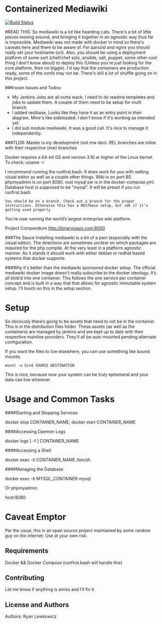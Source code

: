 Containerized Mediawiki
=======================
[![Build Status](http://jenkins.binaryoasis.com/buildStatus/icon?job=mediawiki-docker-stack)](http://jenkins.binaryoasis.com/job/mediawiki-docker-stack/)

#READ THIS:
So mediawiki is a lot like hearding cats. There's a lot of little pieces moving around, and bringing it together in an agnostic way thus far is impossible. Mediawiki was not made with docker in mind so there's caveats here and there to be aware of. For parsoid and nginx you should really set your hostname (uri). Also, you should be using a deployment platform of some sort (chef/chef solo, ansible, salt, puppet, some other cool thing I don't know about) to deploy this (Unless you're just looking for the core platform, then no biggie). I'd say that the containers are production ready, some of the confs may not be. There's still a lot of shuffle going on in this project.  

##Known Issues and Todos:
* My Jenkins Jobs are all outta wack. I need to do readme templetes and jobs to update them. A couple of them need to be setup for multi branch. 
* I added restbase. Looks like they have it as an entry point in their diagram. Mine's like sideloaded. I don't know if it's working as intended yet. 
* I did sub module mediawiki. It was a good call. It's nice to manage it independently. 


###TLDR:
Master is my development (not mw dev). REL branches are inline with their respective (mw) branches

Docker requires a 64-bit OS and version 3.10 or higher of the Linux kernel. To check: uname -r

I recommend running the runfirst.bash. It does work for you with setting visual editor as well as a couple other things. Wiki is on port 80. phpmyadmin is on port 8080. root mysql pw is in the docker-compose.yml. Database host is supposed to be "mysql". It will be preset if you run runfirst.bash


```
You should be on a branch. Check out a branch for the proper instructions. Otherwise this has a RESTbase setup, but idk if it's getting used properly
```

You're now running the world’s largest enterprise wiki platform.

Project Compendium
http://binaryoasis.com:8000



###The Sauce
Installing mediawiki is a bit of a pain (especially with the visual editor). The directions are sometimes unclear on which packages are required for the php compile. At the very least in a platform agnostic manner. As it stands it should work with either debian or redhat based systems that docker supports.


###Why it's better than the mediawiki sponsored docker setup.
The official mediawiki docker image doesn’t really subscribe to the docker ideology. It’s all blob’d into one container. This follows the one service per container concept and is built in a way that that allows for agnostic immutable system setup. I’ll touch on this in the setup section.


Setup
=======================
So obviously there’s going to be assets that need to not be in the container. This is in the distribution files folder. These assets (as well as the containers) are managed by jenkins and are kept up to date with their respective mainline providers. They’ll all be auto mounted pending alternate configuration.


If you want the files to live elsewhere, you can use something like bound mounts.


```
mount -o bind SOURCE DESTINATION
```


This is nice, because now your system can be truly ephemeral and your data can live wherever.


Usage and Common Tasks
=======================
####Starting and Stopping Services


docker stop CONTAINER_NAME; docker start CONTAINER_NAME


####Accessing Daemon Logs


docker logs [ -f ] CONTAINER_NAME


####Accessing a Shell


docker exec -ti CONTAINER_NAME /bin/sh


####Managing the Database


docker exec -ti MYSQL_CONTAINER mysql

Or phpmyadmin:

host:8080


Caveat Emptor
=======================
Per the usual, this is an open source project maintained by some random guy on the internet. Use at your own risk.  


Requirements
------------
Docker && Docker Compose (runfirst.bash will handle this)


Contributing
------------
Let me know if anything is amiss and I’ll fix it.


License and Authors
-------------------
Authors: Ryan Lewkowicz
